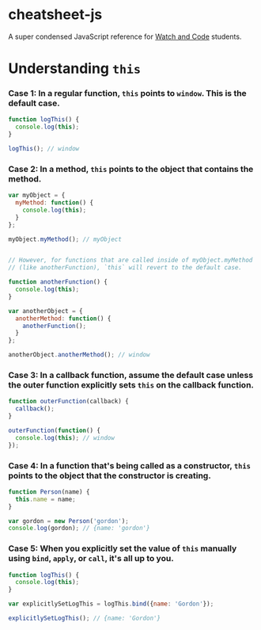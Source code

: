 # cheatsheet-js
A super condensed JavaScript reference for [Watch and Code](https://watchandcode.com/) students.

# Understanding `this`

### Case 1: In a regular function, `this` points to `window`. This is the default case.

```javascript
function logThis() {
  console.log(this);
}

logThis(); // window
```

### Case 2: In a method, `this` points to the object that contains the method. 

```javascript
var myObject = {
  myMethod: function() {
    console.log(this);
  }
};

myObject.myMethod(); // myObject


// However, for functions that are called inside of myObject.myMethod
// (like anotherFunction), `this` will revert to the default case.

function anotherFunction() {
  console.log(this);
}

var anotherObject = {
  anotherMethod: function() {
    anotherFunction();
  }
};

anotherObject.anotherMethod(); // window
```

### Case 3: In a callback function, assume the default case unless the outer function explicitly sets `this` on the callback function.

```javascript
function outerFunction(callback) {
  callback();
}

outerFunction(function() {
  console.log(this); // window
});
```

### Case 4: In a function that's being called as a constructor, `this` points to the object that the constructor is creating.

```javascript
function Person(name) {
  this.name = name;
}

var gordon = new Person('gordon');
console.log(gordon); // {name: 'gordon'}
```

### Case 5: When you explicitly set the value of `this` manually using `bind`, `apply`, or `call`, it's all up to you.

```javascript
function logThis() {
  console.log(this);
}

var explicitlySetLogThis = logThis.bind({name: 'Gordon'});

explicitlySetLogThis(); // {name: 'Gordon'}
```
